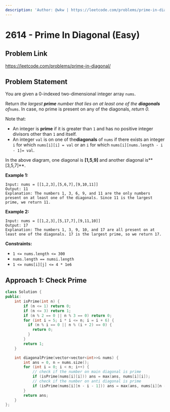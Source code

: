 ```yaml
---
description: 'Author: @wkw | https://leetcode.com/problems/prime-in-diagonal/'
---
```


# 2614 - Prime In Diagonal (Easy)

## Problem Link

https://leetcode.com/problems/prime-in-diagonal/

## Problem Statement

You are given a 0-indexed two-dimensional integer array `nums`.

Return _the largest **prime** number that lies on at least one of the **diagonals** of_`nums`. In case, no prime is present on any of the diagonals, _return 0._

Note that:

- An integer is **prime** if it is greater than `1` and has no positive integer divisors other than `1` and itself.
- An integer `val` is on one of the**diagonals** of `nums` if there exists an integer `i` for which `nums[i][i] = val` or an `i` for which `nums[i][nums.length - i - 1]= val`.

In the above diagram, one diagonal is **[1,5,9]** and another diagonal is**[3,5,7]**.

**Example 1:**

```
Input: nums = [[1,2,3],[5,6,7],[9,10,11]]
Output: 11
Explanation: The numbers 1, 3, 6, 9, and 11 are the only numbers present on at least one of the diagonals. Since 11 is the largest prime, we return 11.
```

**Example 2:**

```
Input: nums = [[1,2,3],[5,17,7],[9,11,10]]
Output: 17
Explanation: The numbers 1, 3, 9, 10, and 17 are all present on at least one of the diagonals. 17 is the largest prime, so we return 17.
```

**Constraints:**

- `1 <= nums.length <= 300`
- `nums.length == numsi.length`
- `1 <= nums[i][j] <= 4 * 1e6`

## Approach 1: Check Prime

<Tabs>
<TabItem value="cpp" label="C++">
<SolutionAuthor name="@wkw"/>

```cpp
class Solution {
public:
    int isPrime(int n) {
        if (n <= 1) return 0;
        if (n <= 3) return 1;
        if (n % 2 == 0 || n % 3 == 0) return 0;
        for (int i = 5; i * i <= n; i = i + 6) {
          if (n % i == 0 || n % (i + 2) == 0) {
            return 0;
          }
        }
        return 1;
    }

    int diagonalPrime(vector<vector<int>>& nums) {
        int ans = 0, n = nums.size();
        for (int i = 0; i < n; i++) {
            // check if the number on main diagonal is prime
            if (isPrime(nums[i][i])) ans = max(ans, nums[i][i]);
            // check if the number on anti diagonal is prime
            if (isPrime(nums[i][n - i - 1])) ans = max(ans, nums[i][n - i - 1]);
        }
        return ans;
    }
};
```

</TabItem>
</Tabs>
